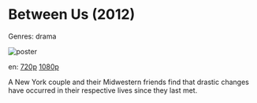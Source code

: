 # Between Us (2012)

Genres: drama

![poster](http://image.tmdb.org/t/p/w500/nLuKeF4tsfk3qrt8tSkJ2f82j3W.jpg)

en:
  [720p](magnet:?xt=urn:btih:F1BFC9A1B858EF74731360578CFB552C780DCDDF&tr=udp://glotorrents.pw:6969/announce&tr=udp://tracker.opentrackr.org:1337/announce&tr=udp://torrent.gresille.org:80/announce&tr=udp://tracker.openbittorrent.com:80&tr=udp://tracker.coppersurfer.tk:6969&tr=udp://tracker.leechers-paradise.org:6969&tr=udp://p4p.arenabg.ch:1337&tr=udp://tracker.internetwarriors.net:1337)
  [1080p](magnet:?xt=urn:btih:9BF3EA4446A3336BEFC65256B9FFF14A474A7E03&tr=udp://glotorrents.pw:6969/announce&tr=udp://tracker.opentrackr.org:1337/announce&tr=udp://torrent.gresille.org:80/announce&tr=udp://tracker.openbittorrent.com:80&tr=udp://tracker.coppersurfer.tk:6969&tr=udp://tracker.leechers-paradise.org:6969&tr=udp://p4p.arenabg.ch:1337&tr=udp://tracker.internetwarriors.net:1337)
  


A New York couple and their Midwestern friends find that drastic changes have occurred in their respective lives since they last met.